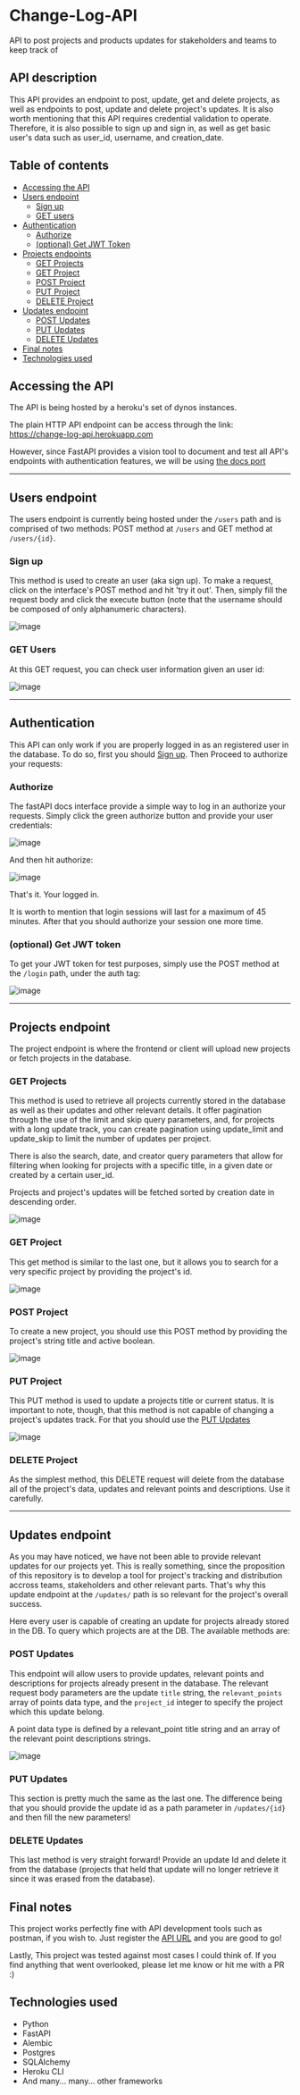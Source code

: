 # Change-Log-API
API to post projects and products updates for stakeholders and teams to keep track of

## API description
This API provides an endpoint to post, update, get and delete projects, as well as endpoints to post, update and delete project's updates.
It is also worth mentioning that this API requires credential validation to operate. Therefore, it is also possible to sign up and sign in, as well as get basic user's data such as user_id, username, and creation_date.

## Table of contents

- [Accessing the API](#accessing-the-api)
- [Users endpoint]()
  - [Sign up](#sign-up)
  - [GET users](#get-users)
- [Authentication](#authentication)
  - [Authorize](#authorize)
  - [(optional) Get JWT Token](#optional-get-jwt-token)
- [Projects endpoints](#projects-endpoint)
  - [GET Projects](#get-projects)
  - [GET Project](#get-project)
  - [POST Project](#post-project)
  - [PUT Project](#put-project)
  - [DELETE Project](#delete-project)
- [Updates endpoint](#updates-endpoint)
  - [POST Updates](#post-updates)
  - [PUT Updates](#put-updates)
  - [DELETE Updates](#delete-updates)
- [Final notes](#final-notes)
- [Technologies used](#technologies-used)


## Accessing the API

The API is being hosted by a heroku's set of dynos instances. 

The plain HTTP API endpoint can be access through the link: https://change-log-api.herokuapp.com

However, since FastAPI provides a vision tool to document and test all API's endpoints with authentication features, we will be using [the docs port](https://change-log-api.herokuapp.com/docs)


------------------------------------

## Users endpoint

The users endpoint is currently being hosted under the `/users` path and is comprised of two methods: POST method at `/users` and GET method at `/users/{id}`.

### Sign up
This method is used to create an user (aka sign up). To make a request, click on the interface's POST method and hit 'try it out'. Then, simply fill the request body and click the execute button (note that the username should be composed of only alphanumeric characters).

![image](https://user-images.githubusercontent.com/82384073/208324887-78dab5e3-b1a2-4d92-aa5c-420800445839.png)


### GET Users

At this GET request, you can check user information given an user id:

![image](https://user-images.githubusercontent.com/82384073/208325279-c3572352-8564-420c-bee3-099586c1498c.png)


------------------------------------------------

## Authentication

This API can only work if you are properly logged in as an registered user in the database. To do so, first you should [Sign up](#sign-up). Then Proceed to authorize your requests:

### Authorize

The fastAPI docs interface provide a simple way to log in an authorize your requests. Simply click the green authorize button and provide your user credentials:

![image](https://user-images.githubusercontent.com/82384073/208325043-103f6702-a450-4690-8964-277d9dd95f36.png)

And then hit authorize:

![image](https://user-images.githubusercontent.com/82384073/208325058-28f59423-d1d9-4051-bdb6-c2121b00d762.png)

That's it. Your logged in.

It is worth to mention that login sessions will last for a maximum of 45 minutes. After that you should authorize your session one more time.

### (optional) Get JWT token

To get your JWT token for test purposes, simply use the POST method at the `/login` path, under the auth tag:

![image](https://user-images.githubusercontent.com/82384073/208325162-5c452dea-3313-4853-88b1-5f82c4f406e0.png)

-----------------------------------------

## Projects endpoint

The project endpoint is where the frontend or client will upload new projects or fetch projects in the database.

### GET Projects
This method is used to retrieve all projects currently stored in the database as well as their updates and other relevant details. It offer pagination through the use of the limit and skip query parameters, and, for projects with a long update track, you can create pagination using update_limit and update_skip to limit the number of updates per project.

There is also the search, date, and creator query parameters that allow for filtering when looking for projects with a specific title, in a given date or created by a certain user_id.

Projects and project's updates will be fetched sorted by creation date in descending order.

![image](https://user-images.githubusercontent.com/82384073/208325498-2939955b-14b8-4fcf-a9c9-b506b0c5d08a.png)


### GET Project

This get method is similar to the last one, but it allows you to search for a very specific project by providing the project's id.

![image](https://user-images.githubusercontent.com/82384073/208325560-2229b0fc-c404-4986-b789-4126732480c1.png)



### POST Project

To create a new project, you should use this POST method by providing the project's string title and active boolean.

![image](https://user-images.githubusercontent.com/82384073/208325627-9d91a047-ea1b-410a-97e1-1b0ad1d11710.png)


### PUT Project

This PUT method is used to update a projects title or current status. It is important to note, though, that this method is not capable of changing a project's updates track. For that you should use the [PUT Updates](#put-updates)

![image](https://user-images.githubusercontent.com/82384073/208325719-fb10fe06-b28e-4780-971f-f2942e4a915d.png)

### DELETE Project

As the simplest method, this DELETE request will delete from the database all of the project's data, updates and relevant points and descriptions. Use it carefully.

-------------------------------

## Updates endpoint

As you may have noticed, we have not been able to provide relevant updates for our projects yet. This is really something, since the proposition of this repository is to develop a tool for project's tracking and distribution accross teams, stakeholders and other relevant parts. That's why this update endpoint at the `/updates/` path is so relevant for the project's overall success.

Here every user is capable of creating an update for projects already stored in the DB. To query which projects are at the DB. The available methods are:

### POST Updates

This endpoint will allow users to provide updates, relevant points and descriptions for projects already present in the database. The relevant request body parameters are the update `title` string, the `relevant_points` array of points data type, and the `project_id` integer to specify the project which this update belong.

A point data type is defined by a relevant_point title string and an array of the relevant point descriptions strings.

![image](https://user-images.githubusercontent.com/82384073/208327159-c8f0f2b0-d3a4-46fc-b54f-22f96b716b12.png)


### PUT Updates

This section is pretty much the same as the last one. The difference being that you should provide the update id as a path parameter in `/updates/{id}` and then fill the new parameters!

### DELETE Updates

This last method is very straight forward! Provide an update Id and delete it from the database (projects that held that update will no longer retrieve it since it was erased from the database).

## Final notes

This project works perfectly fine with API development tools such as postman, if you wish to. Just register the [API URL](https://change-log-api.herokuapp.com/) and you are good to go!

Lastly, This project was tested against most cases I could think of. If you find anything that went overlooked, please let me know or hit me with a PR :)

## Technologies used

- Python
- FastAPI
- Alembic
- Postgres
- SQLAlchemy
- Heroku CLI
- And many... many... other frameworks
